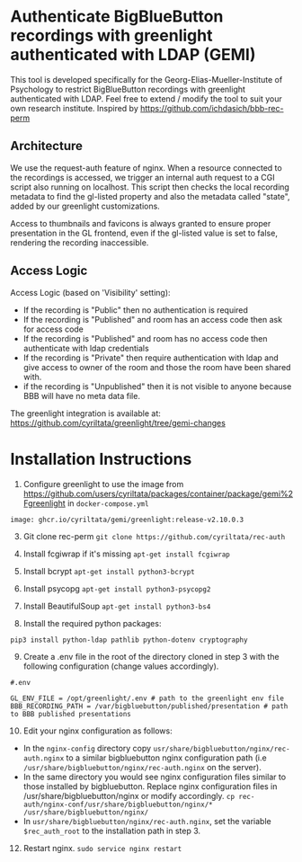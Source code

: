 # Authenticate BigBlueButton recordings with greenlight authenticated with LDAP (GEMI)

This tool is developed specifically for the Georg-Elias-Mueller-Institute of Psychology to restrict BigBlueButton recordings with greenlight authenticated with LDAP.
Feel free to extend / modify the tool to suit your own research institute. Inspired by https://github.com/ichdasich/bbb-rec-perm

## Architecture 

We use the request-auth feature of nginx. When a resource connected to the
recordings is accessed, we trigger an internal auth request to a CGI script
also running on localhost.  This script then checks the local recording 
metadata to find the gl-listed property and also the metadata called "state",
added by our greenlight customizations.

Access to thumbnails and favicons is always granted to ensure proper
presentation in the GL frontend, even if the gl-listed value is set to false,
rendering the recording inaccessible. 

## Access Logic

Access Logic (based on 'Visibility' setting):
- If the recording is "Public" then no authentication is required
- If the recording is "Published" and room has an access code then ask for access code
- If the recording is "Published" and room has no access code then authenticate with ldap credentials
- If the recording is "Private" then require authentication with ldap and give access to owner of the room and those the room have been shared with.
- if the recording is "Unpublished" then it is not visible to anyone because BBB will have no meta data file.


The greenlight integration is available at: https://github.com/cyriltata/greenlight/tree/gemi-changes


# Installation Instructions

1. Configure greenlight to use the image from https://github.com/users/cyriltata/packages/container/package/gemi%2Fgreenlight in `docker-compose.yml`

`image: ghcr.io/cyriltata/gemi/greenlight:release-v2.10.0.3`

3. Git clone rec-perm
`git clone https://github.com/cyriltata/rec-auth`

4. Install fcgiwrap if it's missing
`apt-get install fcgiwrap`

5. Install bcrypt
`apt-get install python3-bcrypt`

6. Install psycopg
`apt-get install python3-psycopg2`

7. Install BeautifulSoup
`apt-get install python3-bs4`

8. Install the required python packages:

`pip3 install python-ldap pathlib python-dotenv cryptography`


9. Create a .env file in the root of the directory cloned in step 3 with the following configuration (change values accordingly).
```
#.env

GL_ENV_FILE = /opt/greenlight/.env # path to the greenlight env file
BBB_RECORDING_PATH = /var/bigbluebutton/published/presentation # path to BBB published presentations
```

10. Edit your nginx configuration as follows:

- In the `nginx-config` directory copy `usr/share/bigbluebutton/nginx/rec-auth.nginx` to a similar bigbluebutton nginx configuration path (i.e `/usr/share/bigbluebutton/nginx/rec-auth.nginx` on the server).
- In the same directory you would see nginx configuration files similar to those installed by bigbluebutton. Replace nginx configuration files in /usr/share/bigbluebutton/nginx or modify accordingly.
`cp rec-auth/nginx-conf/usr/share/bigbluebutton/nginx/* /usr/share/bigbluebutton/nginx/`
- In `usr/share/bigbluebutton/nginx/rec-auth.nginx`, set the variable `$rec_auth_root` to the installation path in step 3.


12. Restart nginx.
`sudo service nginx restart`
